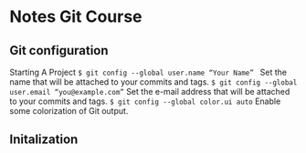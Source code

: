 # Notes Git Course

## Git configuration
Starting A Project
`$ git config --global user.name “Your Name” `
Set the name that will be attached to your commits and tags.
`$ git config --global user.email “you@example.com”`
Set the e-mail address that will be attached to your commits and tags.
`$ git config --global color.ui auto`
Enable some colorization of Git output.


## Initalization


